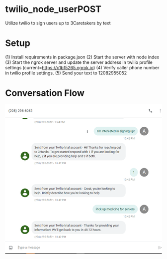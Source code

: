 # twilio_node_userPOST
Utilize twilio to sign users up to 3Caretakers by text
# Setup
(1) Install requirements in package.json
(2) Start the server with node index
(3) Start the ngrok server and update the server address in twilio profile settings (current=https://c1bf5265.ngrok.io)
(4) Verify caller phone number in twilio profile settings. 
(5) Send your text to 12082955052
# Conversation Flow
![Conversation Flow](TextConversation.png)
